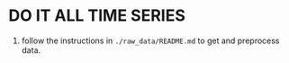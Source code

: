 # DO IT ALL TIME SERIES
1. follow the instructions in `./raw_data/README.md` to get and preprocess data.